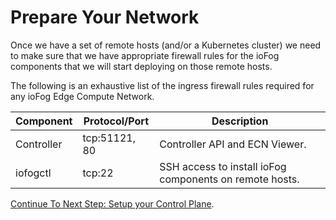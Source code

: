 # Prepare Your Network

Once we have a set of remote hosts (and/or a Kubernetes cluster) we need to make sure that we have appropriate firewall rules for the ioFog components that we will start deploying on those remote hosts.

The following is an exhaustive list of the ingress firewall rules required for any ioFog Edge Compute Network.

| Component  | Protocol/Port | Description                                             |
| ---------- | ------------- | ------------------------------------------------------- |
| Controller | tcp:51121, 80 | Controller API and ECN Viewer.                          |
| iofogctl   | tcp:22        | SSH access to install ioFog components on remote hosts. |

[Continue To Next Step: Setup your Control Plane](setup-your-controlplane.html).
